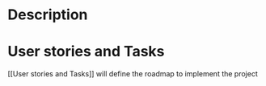 # Description

# User stories and Tasks
[[User stories and Tasks]] will define the roadmap to implement the project
